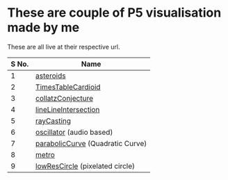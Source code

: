 # These are couple of P5 visualisation made  by me

These are all live at their  respective url.

| S No. | Name                                                                                       |
| ----- | ------------------------------------------------------------------------------------------ |
| 1     | [asteroids](https://techishant.github.io/p5-visualisations/asteroids)                       |
| 2     | [TimesTableCardioid](https://techishant.github.io/p5-visualisations/TimesTableCardioid)     |
| 3     | [collatzConjecture](https://techishant.github.io/p5-visualisations/collatzConjecture)       |
| 4     | [lineLineIntersection](https://techishant.github.io/p5-visualisations/lineLineIntersection) |
| 5     | [rayCasting](https://techishant.github.io/p5-visualisations/rayCasting) |
| 6     | [oscillator](https://techishant.github.io/p5-visualisations/oscillator) (audio based)|
| 7     | [parabolicCurve](https://techishant.github.io/p5-visualisations/parabolicCurve) (Quadratic Curve) |
| 8     | [metro](https://techishant.github.io/p5-visualisations/metro) |
| 9     | [lowResCircle](https://techishant.github.io/p5-visualisations/lowResCircle) (pixelated circle) |